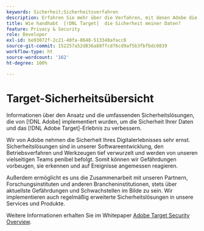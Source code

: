 ```yaml
---
keywords: Sicherheit;Sicherheitsverfahren
description: Erfahren Sie mehr über die Verfahren, mit denen Adobe die Sicherheit Ihrer Daten und von Adobe  [!DNL Target]  erhöht. Laden Sie das Whitepaper zur Sicherheit von Adobe  [!DNL Target]  herunter.
title: Wie handhabt  [!DNL Target]  die Sicherheit meiner Daten?
feature: Privacy & Security
role: Developer
exl-id: be93072f-2c21-40fa-8648-513348afacc8
source-git-commit: 152257a52d836a88ffcd76cd9af5b3fbfbdc0839
workflow-type: ht
source-wordcount: '162'
ht-degree: 100%

---
```


# Target-Sicherheitsübersicht

Informationen über den Ansatz und die umfassenden Sicherheitslösungen, die von [!DNL Adobe] implementiert wurden, um die Sicherheit Ihrer Daten und das [!DNL Adobe Target]-Erlebnis zu verbessern.

Wir von Adobe nehmen die Sicherheit Ihres Digitalerlebnisses sehr ernst. Sicherheitslösungen sind in unserer Softwareentwicklung, den Betriebsverfahren und Werkzeugen tief verwurzelt und werden von unseren vielseitigen Teams penibel befolgt. Somit können wir Gefährdungen vorbeugen, sie erkennen und auf Ereignisse angemessen reagieren.

Außerdem ermöglicht es uns die Zusammenarbeit mit unseren Partnern, Forschungsinstituten und anderen Brancheninstitutionen, stets über aktuellste Gefährdungen und Schwachstellen im Bilde zu sein. Wir implementieren auch regelmäßig erweiterte Sicherheitslösungen in unsere Services und Produkte.

Weitere Informationen erhalten Sie im Whitepaper [Adobe Target Security Overview](https://www.adobe.com/content/dam/cc/en/security/pdfs/AdobeTargetSecurityOverview.pdf).
